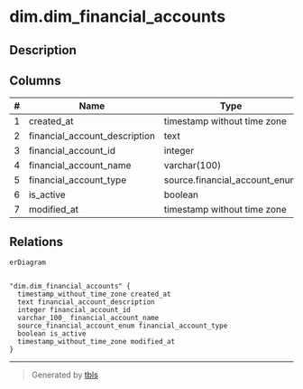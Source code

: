 # dim.dim_financial_accounts

## Description

## Columns

| # | Name                          | Type                          | Default | Nullable | Children | Parents | Comment |
| - | ----------------------------- | ----------------------------- | ------- | -------- | -------- | ------- | ------- |
| 1 | created_at                    | timestamp without time zone   |         | true     |          |         |         |
| 2 | financial_account_description | text                          |         | true     |          |         |         |
| 3 | financial_account_id          | integer                       |         | true     |          |         |         |
| 4 | financial_account_name        | varchar(100)                  |         | true     |          |         |         |
| 5 | financial_account_type        | source.financial_account_enum |         | true     |          |         |         |
| 6 | is_active                     | boolean                       |         | true     |          |         |         |
| 7 | modified_at                   | timestamp without time zone   |         | true     |          |         |         |

## Relations

```mermaid
erDiagram


"dim.dim_financial_accounts" {
  timestamp_without_time_zone created_at
  text financial_account_description
  integer financial_account_id
  varchar_100_ financial_account_name
  source_financial_account_enum financial_account_type
  boolean is_active
  timestamp_without_time_zone modified_at
}
```

---

> Generated by [tbls](https://github.com/k1LoW/tbls)
